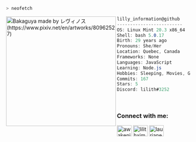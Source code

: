 ```zsh
> neofetch
```

<img align="left" src="https://scontent.fymq2-1.fna.fbcdn.net/v/t1.6435-9/185128158_10223265745284685_3004884699692427762_n.jpg?_nc_cat=105&ccb=1-5&_nc_sid=09cbfe&_nc_ohc=YpCFqCz-bO8AX-Vt57o&tn=AsxXFMvdluhvWDJu&_nc_ht=scontent.fymq2-1.fna&oh=00_AT__xNHynI2IEUZbp7ylBjYZdVq3nTl7e0lUsYhHCcfItw&oe=6242E032" alt="Bakaguya made by レヴィノス (https://www.pixiv.net/en/artworks/80962527)" width="300" /> 

```csharp
lilly_information@github
-------------------------
OS: Linux Mint 20.3 x86_64
Shell: bash 5.0.17
Birth: 29 years ago
Pronouns: She/Her
Location: Quebec, Canada
Frameworks: None
Languages: JavaScript
Learning: Node.js
Hobbies: Sleeping, Movies, Gaming, Eating
Commits: 167
Stars: 5
Discord: lilith#3252
```
<br>

<h3 align="left">Connect with me:</h3>
<p align="left">
<a href="https://fb.com/awakening.nightmares" target="blank"><img align="center" src="https://raw.githubusercontent.com/rahuldkjain/github-profile-readme-generator/master/src/images/icons/Social/facebook.svg" alt="awakening.nightmares" height="30" width="40" /></a>
<a href="https://instagram.com/lilithximmaculate666" target="blank"><img align="center" src="https://raw.githubusercontent.com/rahuldkjain/github-profile-readme-generator/master/src/images/icons/Social/instagram.svg" alt="lilithximmaculate666" height="30" width="40" /></a>
<a href="https://www.youtube.com/c/lauriane veilleux" target="blank"><img align="center" src="https://raw.githubusercontent.com/rahuldkjain/github-profile-readme-generator/master/src/images/icons/Social/youtube.svg" alt="lauriane veilleux" height="30" width="40" /></a>
</p>

